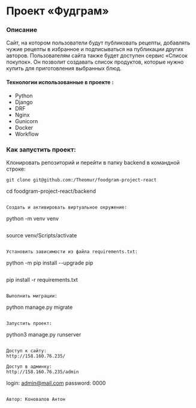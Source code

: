 # Проект «Фудграм»

### Описание

Сайт, на котором пользователи будут публиковать рецепты, добавлять чужие рецепты в избранное и подписываться на публикации других авторов. Пользователям сайта также будет доступен сервис «Список покупок». Он позволит создавать список продуктов, которые нужно купить для приготовления выбранных блюд.

#### Технологии использованные в проекте  :

* Python
* Django
* DRF
* Nginx
* Gunicorn
* Docker
* Workflow

### Как запустить проект:

Клонировать репозиторий и перейти в папку backend в командной строке:

```
git clone git@github.com:/Theomur/foodgram-project-react

```
cd foodgram-project-react/backend
```

Cоздать и активировать виртуальное окружение:

```
python -m venv venv
```

```
source venv/Scripts/activate
```

Установить зависимости из файла requirements.txt:

```
python -m pip install --upgrade pip
```

```
pip install -r requirements.txt
```

Выполнить миграции:

```
python manage.py migrate
```

Запустить проект:

```
python3 manage.py runserver
```

Доступ к сайту:
http://158.160.76.235/

Доступ в админку:
http://158.160.76.235/admin
```
login: admin@mail.com
password: 0000
```

Автор: Коновалов Антон